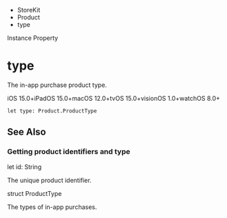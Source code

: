 

- StoreKit
- Product
-  type 

Instance Property

# type

The in-app purchase product type.

iOS 15.0+iPadOS 15.0+macOS 12.0+tvOS 15.0+visionOS 1.0+watchOS 8.0+

``` source
let type: Product.ProductType
```

## See Also

### Getting product identifiers and type

let id: String

The unique product identifier.

struct ProductType

The types of in-app purchases.

